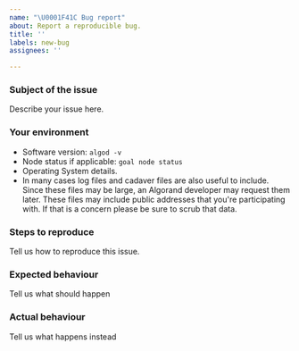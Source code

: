 ```yaml
---
name: "\U0001F41C Bug report"
about: Report a reproducible bug.
title: ''
labels: new-bug
assignees: ''

---
```


<!--
NOTE: If this issue relates to security, please use the vulnerability disclosure form here:
https://www.algorand.com/resources/blog/security

General, developer or support questions concerning Algorand should be directed to the Algorand Forums https://forum.algorand.org/.
-->

### Subject of the issue
Describe your issue here.

### Your environment
* Software version: `algod -v`
* Node status if applicable: `goal node status`
* Operating System details. 
* In many cases log files and cadaver files are also useful to include. Since these files may be large, an Algorand developer may request them later. These files may include public addresses that you're participating with. If that is a concern please be sure to scrub that data.

### Steps to reproduce
Tell us how to reproduce this issue.

### Expected behaviour
Tell us what should happen

### Actual behaviour
Tell us what happens instead
